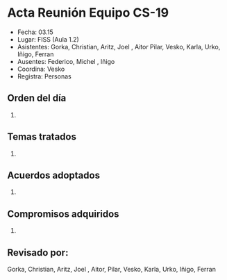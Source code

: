 # Acta Reunión Equipo CS-19

- Fecha: 03.15
- Lugar: FISS (Aula 1.2)
- Asistentes: Gorka, Christian, Aritz, Joel , Aitor
Pilar, Vesko, Karla, Urko, Iñigo, Ferran
- Ausentes: Federico, Michel , Iñigo
- Coordina: Vesko
- Registra: Personas

## Orden del día
1. 

## Temas tratados
1. 

## Acuerdos adoptados
1. 

## Compromisos adquiridos
1. 

## Revisado por:
Gorka, Christian, Aritz, Joel , Aitor, Pilar, Vesko, Karla, Urko, Iñigo, Ferran
